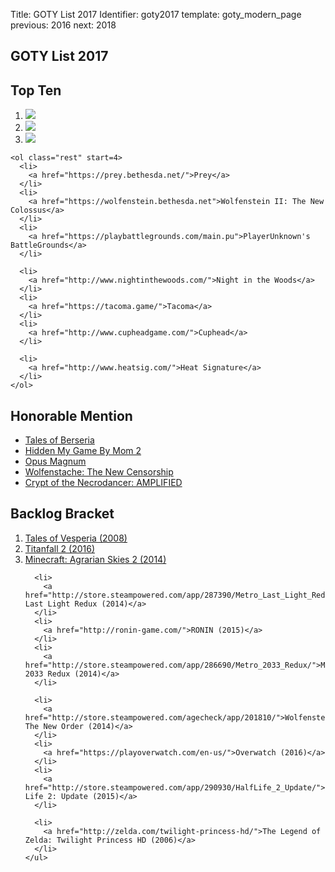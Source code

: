 Title: GOTY List 2017
Identifier: goty2017
template: goty_modern_page
previous: 2016
next: 2018

<article>
  <h1>GOTY List 2017</h1>
  <h2>Top Ten</h2>
  <section class="top-ten">
    <ol class="top-three">
      <li>
        <a href="http://www.zelda.com/breath-of-the-wild">
          <img src="{static}/media/goty2017/botw.jpg">
        </a>
      </li>
      <li>
        <a href="https://www.supergiantgames.com/games/pyre/">
        <img src="{static}/media/goty2017/pyre.jpg">
        </a>
      </li>
      <li>
        <a href="https://niergame.com/agegate.php">
        <img src="{static}/media/goty2017/nier.jpg">
        </a>
      </li>
    </ol>

    <ol class="rest" start=4>
      <li>
        <a href="https://prey.bethesda.net/">Prey</a>
      </li>
      <li>
        <a href="https://wolfenstein.bethesda.net">Wolfenstein II: The New Colossus</a>
      </li>
      <li>
        <a href="https://playbattlegrounds.com/main.pu">PlayerUnknown's BattleGrounds</a>
      </li>

      <li>
        <a href="http://www.nightinthewoods.com/">Night in the Woods</a>
      </li>
      <li>
        <a href="https://tacoma.game/">Tacoma</a>
      </li>
      <li>
        <a href="http://www.cupheadgame.com/">Cuphead</a>
      </li>

      <li>
        <a href="http://www.heatsig.com/">Heat Signature</a>
      </li>
    </ol>
  </section>

  <section class="honorable-mention">
    <h2>Honorable Mention</h2>
    <ul>
      <li>
        <a href="http://www.talesofgame.com/en/game/tales-of-berseria/">Tales of Berseria</a>
      </li>
      <li>
        <a href="https://play.google.com/store/apps/details?id=air.jp.ne.hap.mom2&hl=en">
          Hidden My Game By Mom 2
        </a>
      </li>
      <li>
        <a href="http://www.zachtronics.com/opus-magnum/">Opus Magnum</a>
      </li>
      <li>
        <a href="https://itch.io/t/166219/wolfenstache-a-satirical-indie-dlc-for-wolfenstein-2">
          Wolfenstache: The New Censorship
        </a>
      </li>
      <li>
        <a href="http://store.steampowered.com/app/554000/Crypt_of_the_NecroDancer_AMPLIFIED/">
          Crypt of the Necrodancer: AMPLIFIED
        </a>
      </li>
    </ul>
  </section>
</article>

<aside>
  <section class="backlog-bracket">
    <h2>Backlog Bracket</h2>
    <ol>
      <li>
        <a href="http://aselia.wikia.com/wiki/Tales_of_Vesperia">Tales of Vesperia (2008)</a>
      </li>
      <li>
        <a href="https://www.ea.com/games/titanfall/titanfall-2">Titanfall 2 (2016)</a>
      </li>
      <li>
        <a href="https://minecraft.curseforge.com/projects/agrarian-skies-2">Minecraft: Agrarian Skies 2 (2014)</a>
      </li>

      <li>
        <a href="http://store.steampowered.com/app/287390/Metro_Last_Light_Redux/">Metro: Last Light Redux (2014)</a>
      </li>
      <li>
        <a href="http://ronin-game.com/">RONIN (2015)</a>
      </li>
      <li>
        <a href="http://store.steampowered.com/app/286690/Metro_2033_Redux/">Metro: 2033 Redux (2014)</a>
      </li>

      <li>
        <a href="http://store.steampowered.com/agecheck/app/201810/">Wolfenstein: The New Order (2014)</a>
      </li>
      <li>
        <a href="https://playoverwatch.com/en-us/">Overwatch (2016)</a>
      </li>
      <li>
        <a href="http://store.steampowered.com/app/290930/HalfLife_2_Update/">Half Life 2: Update (2015)</a>
      </li>

      <li>
        <a href="http://zelda.com/twilight-princess-hd/">The Legend of Zelda: Twilight Princess HD (2006)</a>
      </li>
    </ul>
  </section>
</aside>
